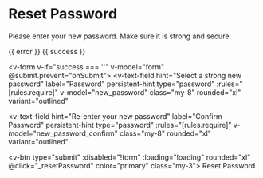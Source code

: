 
<script setup>
    import Firewall from '../components/Firewall.vue';
    import { ref, onMounted, getCurrentInstance, useAttrs } from 'vue'
    import { createClient } from '@supabase/supabase-js'
    
    const instance = getCurrentInstance();
    const apikey = instance.appContext.config.globalProperties.$apikey;
    const url = instance.appContext.config.globalProperties.$url;

    const supabase = createClient(url, apikey)

    const form = ref(false)
    const new_password = ref('')
    const new_password_confirm = ref('')
    const error = ref('')
    const success = ref('')
    const loading = ref(false)
  
    const onSubmit = async () => {
        if (new_password.value !== new_password_confirm.value || new_password.value === '') {
            error.value = 'Passwords do not match';
            success.value = '';
            return;
        }
        // Logic to reset the password
        const { data, error: apiError } = await supabase.auth.updateUser({
            password: new_password.value
        })
        if (apiError) {
            error.value = 'Error resetting password: ' + apiError.message;
            success.value = '';
        } else {
            success.value = 'Password reset successfully';
            error.value = '';
        }
    };
    const rules = {
        required: value => !!value || 'Required.',
        counter: value => value.length <= 20 || 'Max 20 characters',
        email: value => {
        const pattern = /^(([^<>()[\]\\.,;:\s@"]+(\.[^<>()[\]\\.,;:\s@"]+)*)|(".+"))@((\[[0-9]{1,3}\.[0-9]{1,3}\.[0-9]{1,3}\.[0-9]{1,3}])|(([a-zA-Z\-0-9]+\.)+[a-zA-Z]{2,}))$/
        return pattern.test(value) || 'Invalid e-mail.'
        },
    }
    const _to_login = () => {
        window.location.href = '/TFM-Documentation/dashboard/profile';
    }
</script>

# Reset Password

<Firewall>
<p>
    Please enter your new password. Make sure it is strong and secure.
</p>

<v-chip color="red" v-if="error" class="my-2">
    <span>{{ error }}</span>
</v-chip>
<v-chip color="green" v-if="success" class="my-2">
    <span>{{ success }}</span>
</v-chip>

<v-form v-if="success === ''" v-model="form"
        @submit.prevent="onSubmit">
<v-text-field
    hint="Select a strong new password"
    label="Password"
    persistent-hint
    type="password"
    :rules="[rules.require]"
    v-model="new_password"
    class="my-8"
    rounded="xl"
    variant="outlined"
></v-text-field>

<v-text-field
    hint="Re-enter your new password"
    label="Confirm Password"
    persistent-hint
    type="password"
    :rules="[rules.require]"
    v-model="new_password_confirm"
    class="my-8"
    rounded="xl"
    variant="outlined"
></v-text-field>

<v-btn type="submit" :disabled="!form" :loading="loading"  rounded="xl" @click="_resetPassword" color="primary"  class="my-3">
    Reset Password
</v-btn>
</v-form>
</Firewall>